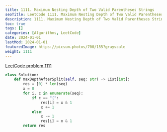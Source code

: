 ```yaml
---
title: 1111. Maximum Nesting Depth of Two Valid Parentheses Strings
seoTitle: LeetCode 1111. Maximum Nesting Depth of Two Valid Parentheses Strings | Python solution and explanation
description: 1111. Maximum Nesting Depth of Two Valid Parentheses Strings
toc: true
tags: []
categories: [Algorithms, LeetCode]
date: 2024-01-01
lastMod: 2024-01-01
featuredImage: https://picsum.photos/700/155?grayscale
weight: 1111
---
```


[LeetCode problem 1111](https://leetcode.com/problems/maximum-nesting-depth-of-two-valid-parentheses-strings/)

```python
class Solution:
    def maxDepthAfterSplit(self, seq: str) -> List[int]:
        res = [0] * len(seq)
        x = 0
        for i, c in enumerate(seq):
            if c == "(":
                res[i] = x & 1
                x += 1
            else:
                x -= 1
                res[i] = x & 1
        return res

```
